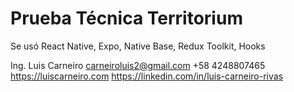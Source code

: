 # Prueba Técnica Territorium

Se usó React Native, Expo, Native Base, Redux Toolkit, Hooks


Ing. Luis Carneiro
carneiroluis2@gmail.com
+58 4248807465
https://luiscarneiro.com
https://linkedin.com/in/luis-carneiro-rivas


